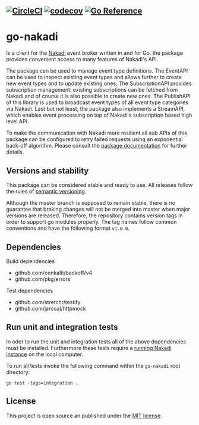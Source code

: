 [![CircleCI](https://circleci.com/gh/stoewer/go-nakadi/tree/master.svg?style=svg)](https://circleci.com/gh/stoewer/go-nakadi/tree/master)
[![codecov](https://codecov.io/gh/stoewer/go-nakadi/branch/master/graph/badge.svg?token=GOFy3mzvj7)](https://codecov.io/gh/stoewer/go-nakadi)
[![Go Reference](https://pkg.go.dev/badge/github.com/stoewer/go-nakadi.svg)](https://pkg.go.dev/github.com/stoewer/go-nakadi)
---

go-nakadi
=========

Is a client for the [Nakadi](https://zalando.github.io/nakadi/manual.html) event broker written in and 
for Go. the package provides convenient access to many features of Nakadi's API. 

The package can be used to manage event type definitions. The EventAPI can be used to inspect existing 
event types and allows further to create new event types and to update existing ones. The SubscriptionAPI 
provides subscription management: existing subscriptions can be fetched from Nakadi and of course it is 
also possible to create new ones. The PublishAPI of this library is used to broadcast event types of 
all event type categories via Nakadi. Last but not least, the package also implements a StreamAPI, which 
enables event processing on top of Nakadi's subscription based high level API.

To make the communication with Nakadi more resilient all sub APIs of this package can be configured
to retry failed requests using an exponential back-off algorithm. Please consult the 
[package documentation](https://godoc.org/github.com/stoewer/go-nakadi) for further details.

Versions and stability
----------------------

This package can be considered stable and ready to use. All releases follow the rules of 
[semantic versioning](http://semver.org).

Although the master branch is supposed to remain stable, there is no guarantee that braking changes will not
be merged into master when major versions are released. Therefore, the repository contains version tags in
order to support go modules properly. The tag names follow common conventions and have the following format `v1.0.0`.

Dependencies
------------

Build dependencies

* github.com/cenkalti/backoff/v4
* github.com/pkg/errors

Test dependencies

* github.com/stretchr/testify
* github.com/jarcoal/httpmock

Run unit and integration tests
------------------------------

In oder to run the unit and integration tests all of the above dependencies must be installed. Furthermore
these tests require a [running Nakadi instance](https://zalando.github.io/nakadi/manual.html#getting-started) 
on the local computer.

To run all tests invoke the following command within the `go-nakadi` root directory:

```
go test -tags=integration .
``` 

License
-------

This project is open source an published under the [MIT license](LICENSE).
